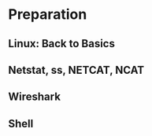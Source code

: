 # Preparation

## Linux: Back to Basics


## Netstat, ss, NETCAT, NCAT


## Wireshark


## Shell





